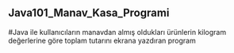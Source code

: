 ## Java101_Manav_Kasa_Programi
#Java ile kullanıcıların manavdan almış oldukları ürünlerin kilogram değerlerine göre toplam tutarını ekrana yazdıran program
